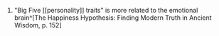 1. "Big Five [[personality]] traits" is more related to the emotional brain^[The Happiness Hypothesis: Finding Modern Truth in Ancient Wisdom, p. 152]